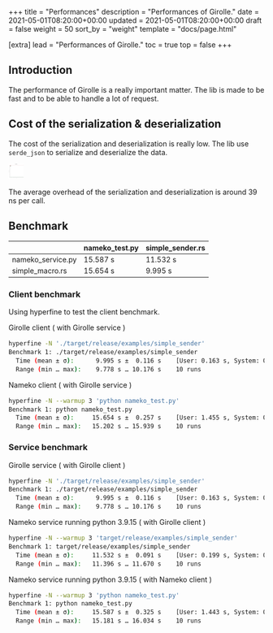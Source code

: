 +++
title = "Performances"
description = "Performances of Girolle."
date = 2021-05-01T08:20:00+00:00
updated = 2021-05-01T08:20:00+00:00
draft = false
weight = 50
sort_by = "weight"
template = "docs/page.html"

[extra]
lead = "Performances of Girolle."
toc = true
top = false
+++

## Introduction

The performance of Girolle is a really important matter. The lib is made to be fast and
to be able to handle a lot of request.

## Cost of the serialization & deserialization

The cost of the serialization and deserialization is really low. The lib use
`serde_json` to serialize and deserialize the data.

<img alt="serde performance" src="https://github.com/doubleailes/girolle/blob/main/girolle/benches/lines.svg" width="30px" height="30px">

The average overhead of the serialization and deserialization is around 39 ns per call.

## Benchmark

|                    | nameko_test.py  | simple_sender.rs |
|--------------------|-----------------|------------------|
| nameko_service.py  |    15.587 s     |    11.532 s      |
| simple_macro.rs    |    15.654 s     |    9.995 s       |

### Client benchmark

Using hyperfine to test the client benchmark.

Girolle client ( with Girolle service )

```bash
hyperfine -N './target/release/examples/simple_sender'
Benchmark 1: ./target/release/examples/simple_sender
  Time (mean ± σ):      9.995 s ±  0.116 s    [User: 0.163 s, System: 0.197 s]
  Range (min … max):    9.778 s … 10.176 s    10 runs
```	

Nameko client ( with Girolle service )

```bash
hyperfine -N --warmup 3 'python nameko_test.py'
Benchmark 1: python nameko_test.py
  Time (mean ± σ):     15.654 s ±  0.257 s    [User: 1.455 s, System: 0.407 s]
  Range (min … max):   15.202 s … 15.939 s    10 runs
```
### Service benchmark

Girolle service ( with Girolle client )

```bash
hyperfine -N './target/release/examples/simple_sender'
Benchmark 1: ./target/release/examples/simple_sender
  Time (mean ± σ):      9.995 s ±  0.116 s    [User: 0.163 s, System: 0.197 s]
  Range (min … max):    9.778 s … 10.176 s    10 runs
```

Nameko service running python 3.9.15 ( with Girolle client )

```bash
hyperfine -N --warmup 3 'target/release/examples/simple_sender'
Benchmark 1: target/release/examples/simple_sender
  Time (mean ± σ):     11.532 s ±  0.091 s    [User: 0.199 s, System: 0.213 s]
  Range (min … max):   11.396 s … 11.670 s    10 runs
```

Nameko service running python 3.9.15 ( with Nameko client )

```bash
hyperfine -N --warmup 3 'python nameko_test.py'
Benchmark 1: python nameko_test.py
  Time (mean ± σ):     15.587 s ±  0.325 s    [User: 1.443 s, System: 0.420 s]
  Range (min … max):   15.181 s … 16.034 s    10 runs
```